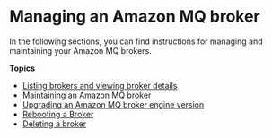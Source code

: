 # Managing an Amazon MQ broker<a name="managing-amazon-mq-broker"></a>

In the following sections, you can find instructions for managing and maintaining your Amazon MQ brokers\.

**Topics**
+ [Listing brokers and viewing broker details](amazon-mq-listing-brokers.md)
+ [Maintaining an Amazon MQ broker](maintaining-brokers.md)
+ [Upgrading an Amazon MQ broker engine version](upgrading-brokers.md)
+ [Rebooting a Broker](amazon-mq-rebooting-broker.md)
+ [Deleting a broker](amazon-mq-deleting-broker.md)